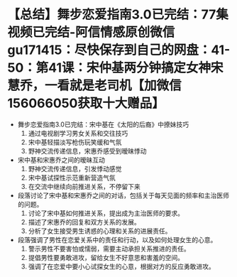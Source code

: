 # 【总结】舞步恋爱指南3.0已完结：77集视频已完结-阿信情感原创微信gu171415：尽快保存到自己的网盘：41-50：第41课：宋仲基两分钟搞定女神宋慧乔，一看就是老司机【加微信156066050获取十大赠品】

-   舞步恋爱指南3.0已完结：宋中基在《太阳的后裔》中撩妹技巧
    1.  通过电视剧学习男女关系和交往技巧
    2.  宋中基轻描淡写枪伤玩笑缓和气氛
    3.  野神交流传递信息，宋惠乔感受到暧昧悸动
-   宋中基和宋惠乔之间的暧昧互动
    1.  野神交流传递信息，引发悸动感觉
    2.  宋中基试探性示范重新营造气氛
    3.  在交流中继续向前推进关系，不停留下来
-   段落讨论了宋中基和宋惠乔之间的对话，包括关于每天见面的频率和主治医师的问题。
    1.  讨论了宋中基如何推进关系，提出成为主治医师的要求。
    2.  描述了宋惠乔的回复和双方关系的发展。
    3.  分析了女生接受男生诱惑的心理和关系的进展责任。
-   段落强调了男性在恋爱关系中的责任和行动，以及如何处理女生的心意。
    1.  警示男性不要害怕或懦弱，需要主动承担关系推进的责任。
    2.  提倡男性要勇敢进攻，留给女生不好意思和害羞的空间。
    3.  强调了在恋爱中要小心试探女生的心意，根据对方的反应勇敢进攻。